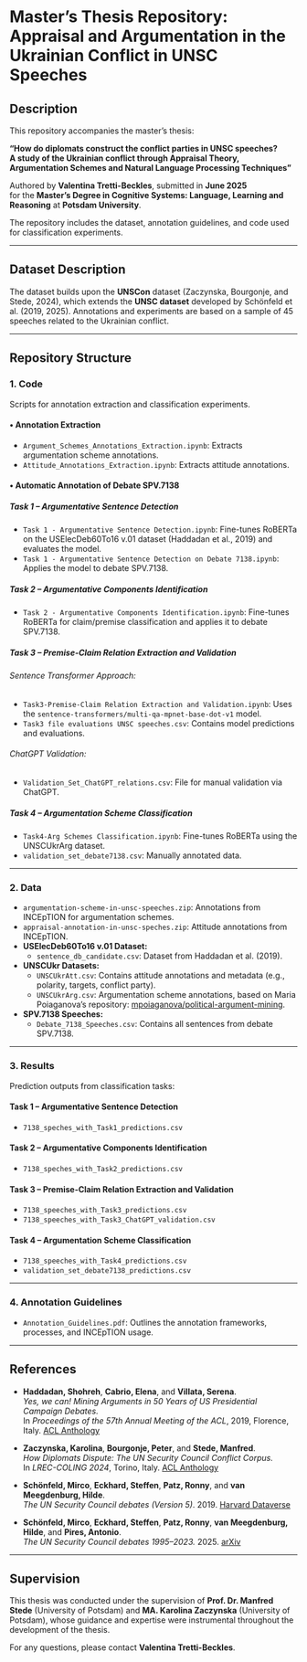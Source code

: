 # Master’s Thesis Repository: Appraisal and Argumentation in the Ukrainian Conflict in UNSC Speeches

## Description

This repository accompanies the master’s thesis:

**“How do diplomats construct the conflict parties in UNSC speeches?  
A study of the Ukrainian conflict through Appraisal Theory, Argumentation Schemes and Natural Language Processing Techniques”**

Authored by **Valentina Tretti-Beckles**, submitted in **June 2025**  
for the **Master’s Degree in Cognitive Systems: Language, Learning and Reasoning** at **Potsdam University**.

The repository includes the dataset, annotation guidelines, and code used for classification experiments.

---

## Dataset Description

The dataset builds upon the **UNSCon** dataset (Zaczynska, Bourgonje, and Stede, 2024), which extends the **UNSC dataset** developed by Schönfeld et al. (2019, 2025). Annotations and experiments are based on a sample of 45 speeches related to the Ukrainian conflict.

---

## Repository Structure

### 1. Code

Scripts for annotation extraction and classification experiments.

#### • Annotation Extraction
- `Argument_Schemes_Annotations_Extraction.ipynb`: Extracts argumentation scheme annotations.
- `Attitude_Annotations_Extraction.ipynb`: Extracts attitude annotations.

#### • Automatic Annotation of Debate SPV.7138

##### Task 1 – Argumentative Sentence Detection
- `Task 1 - Argumentative Sentence Detection.ipynb`: Fine-tunes RoBERTa on the USElecDeb60To16 v.01 dataset (Haddadan et al., 2019) and evaluates the model.
- `Task 1 - Argumentative Sentence Detection on Debate 7138.ipynb`: Applies the model to debate SPV.7138.


##### Task 2 – Argumentative Components Identification
- `Task 2 - Argumentative Components Identification.ipynb`: Fine-tunes RoBERTa for claim/premise classification and applies it to debate SPV.7138.

##### Task 3 – Premise-Claim Relation Extraction and Validation

###### Sentence Transformer Approach:
- `Task3-Premise-Claim Relation Extraction and Validation.ipynb`: Uses the `sentence-transformers/multi-qa-mpnet-base-dot-v1` model.
- `Task3 file evaluations UNSC speeches.csv`: Contains model predictions and evaluations.

###### ChatGPT Validation:
- `Validation_Set_ChatGPT_relations.csv`: File for manual validation via ChatGPT.

##### Task 4 – Argumentation Scheme Classification
- `Task4-Arg Schemes Classification.ipynb`: Fine-tunes RoBERTa using the UNSCUkrArg dataset.
- `validation_set_debate7138.csv`: Manually annotated data.

---

### 2. Data

- `argumentation-scheme-in-unsc-speeches.zip`: Annotations from INCEpTION for argumentation schemes.
- `appraisal-annotation-in-unsc-speches.zip`: Attitude annotations from INCEpTION.
- **USElecDeb60To16 v.01 Dataset:**
  - `sentence_db_candidate.csv`: Dataset from Haddadan et al. (2019).
- **UNSCUkr Datasets:**
  - `UNSCUkrAtt.csv`: Contains attitude annotations and metadata (e.g., polarity, targets, conflict party).
  - `UNSCUkrArg.csv`: Argumentation scheme annotations, based on Maria Poiaganova’s repository: [mpoiaganova/political-argument-mining](https://github.com/mpoiaganova/political-argument-mining).
- **SPV.7138 Speeches:**
  - `Debate_7138_Speeches.csv`: Contains all sentences from debate SPV.7138.

---

### 3. Results

Prediction outputs from classification tasks:

#### Task 1 – Argumentative Sentence Detection
- `7138_speches_with_Task1_predictions.csv`

#### Task 2 – Argumentative Components Identification
- `7138_speches_with_Task2_predictions.csv`

#### Task 3 – Premise-Claim Relation Extraction and Validation
- `7138_speeches_with_Task3_predictions.csv`
- `7138_speeches_with_Task3_ChatGPT_validation.csv`

#### Task 4 – Argumentation Scheme Classification
- `7138_speeches_with_Task4_predictions.csv`
- `validation_set_debate7138_predictions.csv`

---

### 4. Annotation Guidelines

- `Annotation_Guidelines.pdf`: Outlines the annotation frameworks, processes, and INCEpTION usage.

---

## References

- **Haddadan, Shohreh**, **Cabrio, Elena**, and **Villata, Serena**.  
  *Yes, we can! Mining Arguments in 50 Years of US Presidential Campaign Debates.*  
  In *Proceedings of the 57th Annual Meeting of the ACL*, 2019, Florence, Italy. [ACL Anthology](https://aclanthology.org/P19-1452/)

- **Zaczynska, Karolina**, **Bourgonje, Peter**, and **Stede, Manfred**.  
  *How Diplomats Dispute: The UN Security Council Conflict Corpus.*  
  In *LREC-COLING 2024*, Torino, Italy. [ACL Anthology](https://aclanthology.org/2024.lrec-main.716/)

- **Schönfeld, Mirco**, **Eckhard, Steffen**, **Patz, Ronny**, and **van Meegdenburg, Hilde**.  
  *The UN Security Council debates (Version 5)*. 2019. [Harvard Dataverse](https://doi.org/10.7910/DVN/8RIGNS)

- **Schönfeld, Mirco**, **Eckhard, Steffen**, **Patz, Ronny**, **van Meegdenburg, Hilde**, and **Pires, Antonio**.  
  *The UN Security Council debates 1995–2023.* 2025. [arXiv](https://arxiv.org/abs/1906.10969)

---

## Supervision
This thesis was conducted under the supervision of **Prof. Dr. Manfred Stede** (University of Potsdam) and **MA. Karolina Zaczynska** (University of Potsdam), whose guidance and expertise were instrumental throughout the development of the thesis.


For any questions, please contact **Valentina Tretti-Beckles**.
